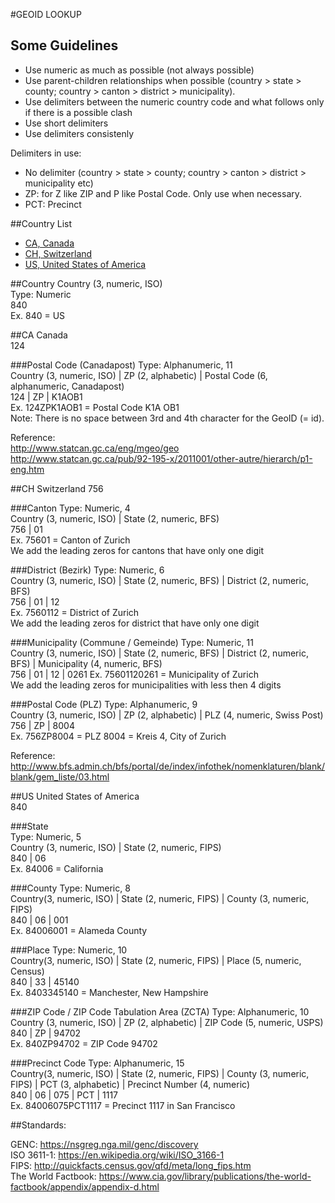 
#GEOID LOOKUP
## Some Guidelines
- Use numeric as much as possible (not always possible)
- Use parent-children relationships when possible (country > state > county; country > canton > district > municipality).
- Use delimiters between the numeric country code and what follows only if there is a possible clash
- Use short delimiters
- Use delimiters consistenly

Delimiters in use: 
- No delimiter (country > state > county; country > canton > district > municipality etc)
- ZP: for Z like ZIP and P like Postal Code. Only use when necessary.
- PCT: Precinct


##Country List
- [CA, Canada](https://github.com/datamapio/geoid/blob/master/lookup.md#ca)
- [CH, Switzerland](https://github.com/datamapio/geoid/blob/master/lookup.md#ch)
- [US, United States of America](https://github.com/datamapio/geoid/blob/master/lookup.md#us)



##Country
Country (3, numeric, ISO)   
Type: Numeric     
840    
Ex. 840 = US   

##CA
Canada      
124     

###Postal Code (Canadapost) 
Type: Alphanumeric, 11   
Country (3, numeric, ISO) | ZP (2, alphabetic) | Postal Code (6, alphanumeric, Canadapost)    
124 | ZP | K1AOB1     
Ex.  124ZPK1AOB1 = Postal Code K1A OB1    
Note: There is no space between 3rd and 4th character for the GeoID (= id).      

Reference:     
http://www.statcan.gc.ca/eng/mgeo/geo     
http://www.statcan.gc.ca/pub/92-195-x/2011001/other-autre/hierarch/p1-eng.htm    


##CH
Switzerland
756

###Canton
Type: Numeric, 4   
Country (3, numeric, ISO) | State (2, numeric, BFS)    
756 | 01   
Ex. 75601 = Canton of Zurich      
We add the leading zeros for cantons that have only one digit     

###District (Bezirk)
Type: Numeric, 6   
Country (3, numeric, ISO) | State (2, numeric, BFS) | District (2, numeric, BFS)   
756 | 01 | 12   
Ex. 7560112 = District of Zurich     
We add the leading zeros for district that have only one digit      

###Municipality (Commune / Gemeinde)
Type: Numeric, 11   
Country (3, numeric, ISO) | State (2, numeric, BFS) | District (2, numeric, BFS) | Municipality (4, numeric, BFS)   
756 | 01 | 12 | 0261
Ex. 75601120261 = Municipality of Zurich     
We add the leading zeros for municipalities with less then 4 digits      

###Postal Code (PLZ)
Type: Alphanumeric, 9     
Country (3, numeric, ISO) | ZP (2, alphabetic) | PLZ (4, numeric, Swiss Post)     
756 | ZP | 8004      
Ex. 756ZP8004 = PLZ 8004 = Kreis 4, City of Zurich   

Reference:     
http://www.bfs.admin.ch/bfs/portal/de/index/infothek/nomenklaturen/blank/blank/gem_liste/03.html     


##US
United States of America    
840    

###State  
Type: Numeric, 5      
Country (3, numeric, ISO) | State (2, numeric, FIPS)   
840 | 06      
Ex. 84006 = California   

###County
Type: Numeric, 8    
Country(3, numeric, ISO) | State (2, numeric, FIPS) | County (3, numeric, FIPS)   
840 | 06 | 001     
Ex. 84006001 = Alameda County   

###Place
Type: Numeric, 10    
Country(3, numeric, ISO) | State (2, numeric, FIPS) | Place (5, numeric, Census)   
840 | 33 | 45140     
Ex. 8403345140 = Manchester, New Hampshire  

###ZIP Code / ZIP Code Tabulation Area (ZCTA)
Type: Alphanumeric, 10    
Country (3, numeric, ISO) | ZP (2, alphabetic) | ZIP Code (5, numeric, USPS)   
840 | ZP | 94702    
Ex. 840ZP94702 = ZIP Code 94702 

###Precinct Code
Type: Alphanumeric, 15    
Country(3, numeric, ISO) | State (2, numeric, FIPS) | County (3, numeric, FIPS) | PCT (3, alphabetic) | Precinct Number (4, numeric)   
840 | 06 | 075 | PCT | 1117   
Ex. 84006075PCT1117 = Precinct 1117 in San Francisco   





##Standards:   

GENC: https://nsgreg.nga.mil/genc/discovery   
ISO 3611-1: https://en.wikipedia.org/wiki/ISO_3166-1   
FIPS: http://quickfacts.census.gov/qfd/meta/long_fips.htm   
The World Factbook: https://www.cia.gov/library/publications/the-world-factbook/appendix/appendix-d.html   
